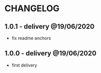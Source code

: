 # CHANGELOG

## 1.0.1 - delivery @19/06/2020

- fix readme anchors

## 1.0.0 - delivery @19/06/2020

- first delivery
